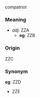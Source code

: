 compatriot
### Meaning
+ _adj_: ZZA
	+ __eg__: ZZB

### Origin

ZZC

### Synonym

__eg__: ZZD

+ ZZE


